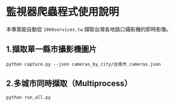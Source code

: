 # 監視器爬蟲程式使用說明

本專案能自動從 `1968services.tw` 擷取台灣各地路口攝影機的即時影像。

## 1.擷取單一縣市攝影機圖片

```shell
python capture.py --json cameras_by_city/台南市_cameras.json
```

## 2.多城市同時擷取（Multiprocess）

```shell
python run_all.py
```
